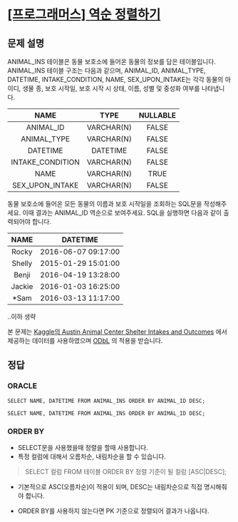 # [\[프로그래머스\] 역순 정렬하기](https://programmers.co.kr/learn/courses/30/lessons/59035)

## 문제 설명
ANIMAL_INS 테이블은 동물 보호소에 들어온 동물의 정보를 담은 테이블입니다. ANIMAL_INS 테이블 구조는 다음과 같으며, ANIMAL_ID, ANIMAL_TYPE, DATETIME, INTAKE_CONDITION, NAME, SEX_UPON_INTAKE는 각각 동물의 아이디, 생물 종, 보호 시작일, 보호 시작 시 상태, 이름, 성별 및 중성화 여부를 나타냅니다.

| NAME | TYPE | NULLABLE |
| :---: | :---: | :---: |
| ANIMAL_ID | VARCHAR(N) | FALSE |
| ANIMAL_TYPE | VARCHAR(N) | FALSE |
| DATETIME | DATETIME | FALSE |
| INTAKE_CONDITION | VARCHAR(N) | FALSE |
| NAME | VARCHAR(N) | TRUE | 
| SEX_UPON_INTAKE | VARCHAR(N) | FALSE |

동물 보호소에 들어온 모든 동물의 이름과 보호 시작일을 조회하는 SQL문을 작성해주세요. 이때 결과는 ANIMAL_ID 역순으로 보여주세요. SQL을 실행하면 다음과 같이 출력되어야 합니다.

NAME | DATETIME
:---: | :---:
Rocky | 2016-06-07 09:17:00
Shelly | 2015-01-29 15:01:00
Benji | 2016-04-19 13:28:00
Jackie | 2016-01-03 16:25:00
*Sam | 2016-03-13 11:17:00
..이하 생략

본 문제는 [Kaggle의 Austin Animal Center Shelter Intakes and Outcomes](https://www.kaggle.com/aaronschlegel/austin-animal-center-shelter-intakes-and-outcomes)
에서 제공하는 데이터를 사용하였으며 [ODbL](https://opendatacommons.org/licenses/odbl/1-0/) 의 적용을 받습니다.

## 정답

### ORACLE
```oracle
SELECT NAME, DATETIME FROM ANIMAL_INS ORDER BY ANIMAL_ID DESC;
```

```mysql
SELECT NAME, DATETIME FROM ANIMAL_INS ORDER BY ANIMAL_ID DESC;
```

### ORDER BY
- SELECT문을 사용했을때 정렬을 할때 사용합니다.
- 특정 컬럼에 대해서 오름차순, 내림차순을 할 수 있습니다.

> SELECT 컬럼 FROM 테이블 ORDER BY 정렬 기준이 될 컬럼 [ASC|DESC];

- 기본적으로 ASC(오름차순)이 적용이 되며, DESC는 내림차순으로 직접 명시해줘야 합니다.

- ORDER BY를 사용하지 않는다면 PK 기준으로 정렬되어 결과가 나옵니다.
